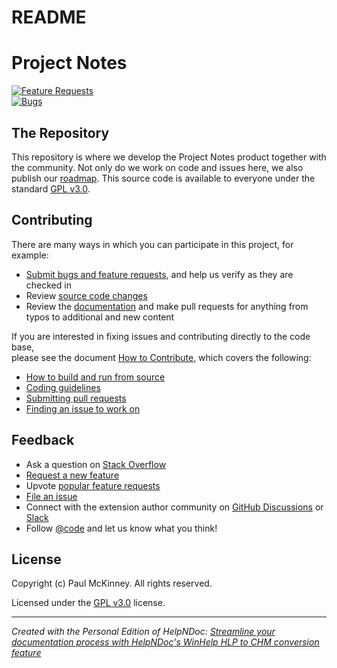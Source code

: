 # README

# Project Notes

[![Feature Requests](<lib/NewItem1.png>)](<https://github.com/proectnotes/issues?q=is:open%20is:issue%20label:feature-request%20sort:reactions-%201-desc>)\
[![Bugs](<lib/NewItem.png>)](<https://github.com/kestermckinney/projectnotes/issues?utf8=✓\&q=is:issue%20is:open%20label:bug>)

## The Repository

This repository is where we develop the Project Notes product together with the community. Not only do we work on code and issues here, we also publish our [roadmap](<https://github.com/kestermckinney/ProjectNotes/wiki/Roadmap>). This source code is available to everyone under the standard [GPL v3.0](<https://github.com/kestermckinney/ProjectNotes/LICENSE.txt>).

## Contributing

There are many ways in which you can participate in this project, for example:

* [Submit bugs and feature requests](<https://github.com/kestermckinney/ProjectNotes/issues>), and help us verify as they are checked in
* Review [source code changes](<https://github.com/kestermckinney/ProjectNotes/pulls>)
* Review the [documentation](<https://github.com/kestermckinney/ProjectNotes/wiki>) and make pull requests for anything from typos to additional and new content

If you are interested in fixing issues and contributing directly to the code base,\
please see the document [How to Contribute](<https://github.com/kestermckinney/ProjectNotes/wiki/How-to-Contribute>), which covers the following:

* [How to build and run from source](<https://github.com/kestermckinney/ProjectNotes/wiki/How-to-Contribute>)
* [Coding guidelines](<https://github.com/kestermckinney/ProjectNotes/wiki/Coding-Guidelines>)
* [Submitting pull requests](<https://github.com/kestermckinney/ProjectNotes/wiki/How-to-Contribute#pull-requests>)
* [Finding an issue to work on](<https://github.com/kestermckinney/ProjectNotes/wiki/How-to-Contribute#where-to-contribute>)

## Feedback

* Ask a question on [Stack Overflow](<https://stackoverflow.com/questions/tagged/vscode>)
* [Request a new feature](<CONTRIBUTING.md>)
* Upvote [popular feature requests](<https://github.com/kestermckinney/ProjectNotes/issues?q=is:open%20is:issue%20label:feature-request%20sort:reactions-%201-desc>)
* [File an issue](<https://github.com/kestermckinney/ProjectNotes/issues>)
* Connect with the extension author community on [GitHub Discussions](<https://github.com/microsoft/vscode-discussions/discussions>) or [Slack](<https://aka.ms/vscode-dev-community>)
* Follow [@code](<https://twitter.com/code>) and let us know what you think\!

## License

Copyright (c) Paul McKinney. All rights reserved.

Licensed under the [GPL v3.0](<LICENSE.txt>) license.

***
_Created with the Personal Edition of HelpNDoc: [Streamline your documentation process with HelpNDoc's WinHelp HLP to CHM conversion feature](<https://www.helpndoc.com/step-by-step-guides/how-to-convert-a-hlp-winhelp-help-file-to-a-chm-html-help-help-file/>)_

